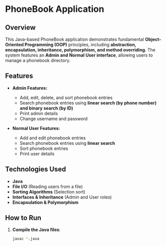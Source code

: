 # PhoneBook Application

## Overview
This Java-based PhoneBook application demonstrates fundamental **Object-Oriented Programming (OOP)** principles, including **abstraction, encapsulation, inheritance, polymorphism, and method overriding**. The system features an **Admin and Normal User interface**, allowing users to manage a phonebook directory.

## Features
- **Admin Features:**
  - Add, edit, delete, and sort phonebook entries
  - Search phonebook entries using **linear search (by phone number) and binary search (by ID)**
  - Print admin details
  - Change username and password

- **Normal User Features:**
  - Add and edit phonebook entries
  - Search phonebook entries using **linear search**
  - Sort phonebook entries
  - Print user details

## Technologies Used
- **Java**
- **File I/O** (Reading users from a file)
- **Sorting Algorithms** (Selection sort)
- **Interfaces & Inheritance** (Admin and User roles)
- **Encapsulation & Polymorphism**

## How to Run
1. **Compile the Java files**:
   ```sh
   javac *.java
